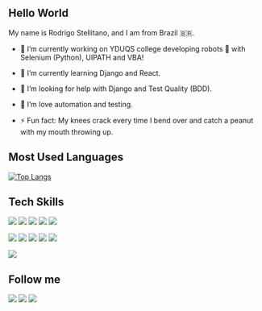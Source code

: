 ## Hello World <img src="https://raw.githubusercontent.com/MartinHeinz/MartinHeinz/master/wave.gif" width="17px">


My name is Rodrigo Stellitano, and I am from Brazil 🇧🇷.
- 🔭 I’m currently working on YDUQS college developing robots :robot: with Selenium (Python), UIPATH and VBA!

- 🌱 I’m currently learning Django and React.

- 🤔 I’m looking for help with Django and Test Quality (BDD).

- :green_heart: I’m love automation and testing. 

- ⚡ Fun fact: My knees crack every time I bend over and catch a peanut with my mouth throwing up.


## Most Used Languages
[![Top Langs](https://github-readme-stats.vercel.app/api/top-langs/?username=rodrigostellitano&layout=compact&theme=vue-dark)](https://github.com/anuraghazra/github-readme-stats)

## Tech Skills
<img src="https://img.shields.io/badge/python%20-%2314354C.svg?&style=for-the-badge&logo=python&logoColor=white"/> <img src="https://img.shields.io/badge/javascript%20-%23323330.svg?&style=for-the-badge&logo=javascript&logoColor=%23F7DF1E"/> <img src="https://img.shields.io/badge/html5%20-%23E34F26.svg?&style=for-the-badge&logo=html5&logoColor=white"/> <img src="https://img.shields.io/badge/css3%20-%231572B6.svg?&style=for-the-badge&logo=css3&logoColor=white"/> <img src="https://img.shields.io/badge/react%20-%2320232a.svg?&style=for-the-badge&logo=react&logoColor=%2361DAFB"/>

<img src="https://img.shields.io/badge/bootstrap%20-%23563D7C.svg?&style=for-the-badge&logo=bootstrap&logoColor=white"/> <img src="https://img.shields.io/badge/django%20-%23092E20.svg?&style=for-the-badge&logo=django&logoColor=white"/> <img src="https://img.shields.io/badge/mysql-%2300f.svg?&style=for-the-badge&logo=mysql&logoColor=white"/> <img src="https://img.shields.io/badge/sqlite-%2307405e.svg?&style=for-the-badge&logo=sqlite&logoColor=white"/> <img src="https://img.shields.io/badge/Microsoft%20Excel-217346?logo=microsoft-excel&logoColor=white&style=for-the-badge"/>	

<img src="https://img.shields.io/badge/git%20-%23F05033.svg?&style=for-the-badge&logo=git&logoColor=white"/>



## Follow me
<a href="https://www.linkedin.com/in/rodrigo-stellitano-7a771269/"><img src='https://img.shields.io/badge/linkedin-%230077B5.svg?&style=for-the-badge&logo=linkedin&logoColor=white'></a> <a href="https://github.com/rodrigostellitano"> <img src='https://img.shields.io/badge/github-%23100000.svg?&style=for-the-badge&logo=github&logoColor=white'></a> <a href="https://www.instagram.com/rodrigostellitano/"><img src='https://img.shields.io/badge/instagram-%23E4405F.svg?&style=for-the-badge&logo=instagram&logoColor=white'></a>






<!--
**rodrigostellitano/rodrigostellitano** is a ✨ _special_ ✨ repository because its `README.md` (this file) appears on your GitHub profile.



Here are some ideas to get you started:


 ...
- 👯 I’m looking to collaborate on ...
- 🤔 I’m looking for help with ...
- 💬 Ask me about ...
- 📫 How to reach me: ...
- 😄 Pronouns: ...

-->

